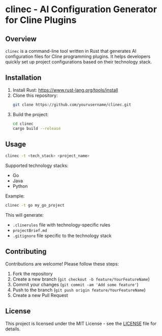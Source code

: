 # clinec - AI Configuration Generator for Cline Plugins

## Overview
`clinec` is a command-line tool written in Rust that generates AI configuration files for Cline programming plugins. It helps developers quickly set up project configurations based on their technology stack.

## Installation
1. Install Rust: https://www.rust-lang.org/tools/install
2. Clone this repository:
   ```bash
   git clone https://github.com/yourusername/clinec.git
   ```
3. Build the project:
   ```bash
   cd clinec
   cargo build --release
   ```

## Usage
```bash
clinec -t <tech_stack> <project_name>
```

Supported technology stacks:
- Go
- Java
- Python

Example:
```bash
clinec -t go my_go_project
```

This will generate:
- `.clinerules` file with technology-specific rules
- `projectBrief.md`
- `.gitignore` file specific to the technology stack

## Contributing
Contributions are welcome! Please follow these steps:
1. Fork the repository
2. Create a new branch (`git checkout -b feature/YourFeatureName`)
3. Commit your changes (`git commit -am 'Add some feature'`)
4. Push to the branch (`git push origin feature/YourFeatureName`)
5. Create a new Pull Request

## License
This project is licensed under the MIT License - see the [LICENSE](LICENSE) file for details.
